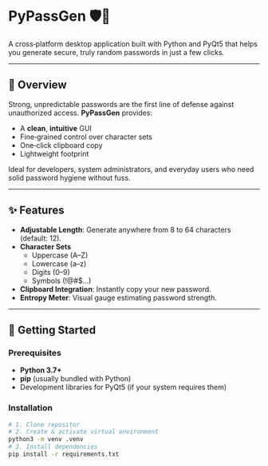 # PyPassGen 🛡️🔑

A cross‑platform desktop application built with Python and PyQt5 that helps you generate secure, truly random passwords in just a few clicks.

---

## 🧐 Overview

Strong, unpredictable passwords are the first line of defense against unauthorized access. **PyPassGen** provides:

- A **clean**, **intuitive** GUI  
- Fine‑grained control over character sets  
- One‑click clipboard copy  
- Lightweight footprint

Ideal for developers, system administrators, and everyday users who need solid password hygiene without fuss.

---

## ✨ Features

- **Adjustable Length**: Generate anywhere from 8 to 64 characters (default: 12).  
- **Character Sets**  
  - Uppercase (A–Z)  
  - Lowercase (a–z)  
  - Digits (0–9)  
  - Symbols (!@#$…)
- **Clipboard Integration**: Instantly copy your new password.  
- **Entropy Meter**: Visual gauge estimating password strength.  

---

## 🚀 Getting Started

### Prerequisites

- **Python 3.7+**  
- **pip** (usually bundled with Python)  
- Development libraries for PyQt5 (if your system requires them)

### Installation

```bash
# 1. Clone repositor
# 2. Create & activate virtual environment
python3 -m venv .venv
# 3. Install dependencies
pip install -r requirements.txt
